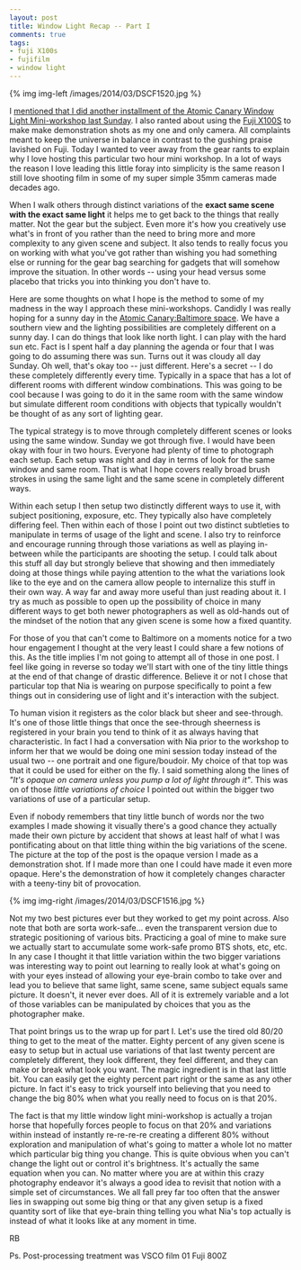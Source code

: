 ```yaml
---
layout: post
title: Window Light Recap -- Part I
comments: true
tags:
- fuji X100s
- fujifilm
- window light
---
```


{% img img-left /images/2014/03/DSCF1520.jpg %}

I [mentioned that I did another installment of the Atomic Canary Window Light Mini-workshop last Sunday][1]. I also ranted about using the [Fuji X100S][2] to make make demonstration shots as my one and only camera. All complaints meant to keep the universe in balance in contrast to the gushing praise lavished on Fuji. Today I wanted to veer away from the gear rants to explain why I love hosting this particular two hour mini workshop. In a lot of ways the reason I love leading this little foray into simplicity is the same reason I still love shooting film in some of my super simple 35mm cameras made decades ago.

When I walk others through distinct variations of the **exact same scene with the exact same light** it helps me to get back to the things that really matter. Not the gear but the subject. Even more it's how you creatively use what's in front of you rather than the need to bring more and more complexity to any given scene and subject. It also tends to really focus you on working with what you've got rather than wishing you had something else or running for the gear bag searching for gadgets that will somehow improve the situation. In other words -- using your head versus some placebo that tricks you into thinking you don't have to.

<!--more-->

Here are some thoughts on what I hope is the method to some of my madness in the way I approach these mini-workshops. Candidly I was really hoping for a sunny day in the [Atomic Canary:Baltimore space](). We have a southern view and the lighting possibilities are completely different on a sunny day. I can do things that look like north light. I can play with the hard sun etc. Fact is I spent half a day planning the agenda or four that I was going to do assuming there was sun. Turns out it was cloudy all day Sunday. Oh well, that's okay too -- just different. Here's a secret -- I do these completely differently every time. Typically in a space that has a lot of different rooms with different window combinations. This was going to be cool because I was going to do it in the same room with the same window but simulate different room conditions with objects that typically wouldn't be thought of as any sort of lighting gear.

The typical strategy is to move through completely different scenes or looks using the same window. Sunday we got through five. I would have been okay with four in two hours. Everyone had plenty of time to photograph each setup. Each setup was night and day in terms of look for the same window and same room. That is what I hope covers really broad brush strokes in using the same light and the same scene in completely different ways.

Within each setup I then setup two distinctly different ways to use it, with subject positioning, exposure, etc. They typically also have completely differing feel. Then within each of those I point out two distinct subtleties to manipulate in terms of usage of the light and scene. I also try to reinforce and encourage running through those variations as well as playing in-between while the participants are shooting the setup. I could talk about this stuff all day but strongly believe that showing and then immediately doing at those things while paying attention to the what the variations look like to the eye and on the camera allow people to internalize this stuff in their own way. A way far and away more useful than just reading about it. I try as much as possible to open up the possibility of choice in many different ways to get both newer photographers as well as old-hands out of the mindset of the notion that any given scene is some how a fixed quantity.

For those of you that can't come to Baltimore on a moments notice for a two hour engagement I thought at the very least I could share a few notions of this. As the title implies I'm not going to attempt all of those in one post. I feel like going in reverse so today we'll start with one of the tiny little things at the end of that change of drastic difference. Believe it or not I chose that particular top that Nia is wearing on purpose specifically to point a few things out in considering use of light and it's interaction with the subject. 

To human vision it registers as the color black but sheer and see-through. It's one of those little things that once the see-through sheerness is registered in your brain you tend to think of it as always having that characteristic. In fact I had a conversation with Nia prior to the workshop to inform her that we would be doing one mini session today instead of the usual two -- one portrait and one figure/boudoir. My choice of that top was that it could be used for either on the fly. I said something along the lines of *"It's opaque on camera unless you pump a lot of light through it"*. This was on of those *little variations of choice* I pointed out within the bigger two variations of use of a particular setup.

Even if nobody remembers that tiny little bunch of words nor the two examples I made showing it visually there's a good chance they actually made their own picture by accident that shows at least half of what I was pontificating about on that little thing within the big variations of the scene. The picture at the top of the post is the opaque version I made as a demonstration shot. If I made more than one I could have made it even more opaque. Here's the demonstration of how it completely changes character with a teeny-tiny bit of provocation.

{% img img-right /images/2014/03/DSCF1516.jpg %}

Not my two best pictures ever but they worked to get my point across. Also note that both are sorta work-safe... even the transparent version due to strategic positioning of various bits. Practicing a goal of mine to make sure we actually start to accumulate some work-safe promo BTS shots, etc, etc. In any case I thought it that little variation within the two bigger variations was interesting way to point out learning to really look at what's going on with your eyes instead of allowing your eye-brain combo to take over and lead you to believe that same light, same scene, same subject equals same picture. It doesn't, it never ever does. All of it is extremely variable and a lot of those variables can be manipulated by choices that you as the photographer make.
 
That point brings us to the wrap up for part I. Let's use the tired old 80/20 thing to get to the meat of the matter. Eighty percent of any given scene is easy to setup but in actual use variations of that last twenty percent are completely different, they look different, they feel different, and they can make or break what look you want. The magic ingredient is in that last little bit. You can easily get the eighty percent part right or the same as any other picture. In fact it's easy to trick yourself into believing that you need to change the big 80% when what you really need to focus on is that 20%. 

The fact is that my little window light mini-workshop is actually a trojan horse that hopefully forces people to focus on that 20% and variations within instead of instantly re-re-re-re creating a different 80% without exploration and manipulation of what's going to matter a whole lot no matter which particular big thing you change. This is quite obvious when you can't change the light out or control it's brightness. It's actually the same equation when you can. No matter where you are at within this crazy photography endeavor it's always a good idea to revisit that notion with a simple set of circumstances. We all fall prey far too often that the answer lies in swapping out some big thing or that any given setup is a fixed quantity sort of like that eye-brain thing telling you what Nia's top actually is instead of what it looks like at any moment in time.

RB

Ps. Post-processing treatment was VSCO film 01 Fuji 800Z


[1]:	http://photo.rwboyer.com/2014/03/25/fuji-x100s-performance-under-pressure/
[2]:	http://www.amazon.com/gp/product/B00ATM1MVA/ref=as_li_ss_tl?ie=UTF8&camp=1789&creative=390957&creativeASIN=B00ATM1MVA&linkCode=as2&tag=rbde-20
